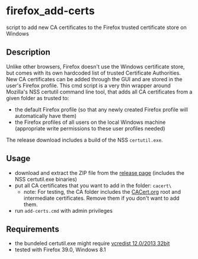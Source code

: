firefox_add-certs
===========

script to add new CA certificates to the Firefox trusted certificate store on Windows


Description
-------------
Unlike other  browsers, Firefox doesn't use the Windows certificate store, but comes with its own hardcoded list of trusted Certificate Authorities. New CA certificates can be added through the GUI and are stored in the user's Firefox profile.
This cmd script is a very thin wrapper around Mozilla's NSS certutil command line tool, that adds all CA certificates from a given folder as trusted to:
- the default Firefox profile (so that any newly created Firefox profile will automatically have them)
- the Firefox profiles of all users on the local Windows machine (appropriate write permissions to these user profiles needed)

The release download includes a build of the NSS `certutil.exe`.

Usage
-------------
- download and extract the ZIP file from the [release page](https://github.com/christian-korneck/firefox_add-certs/releases) (includes the NSS certutil.exe binaries)
- put all CA certificates that you want to add in the folder: `cacert\`
  - note: For testing, the CA folder includes the [CACert.org](http://www.cacert.org/) root and intermediate certificates. Remove them if you don't want to add them.
- run `add-certs.cmd` with admin privileges

Requirements
-------------
- the bundeled certutil.exe might require [vcredist 12.0/2013 32bit](http://www.microsoft.com/en-us/download/details.aspx?id=40784)
- tested with Firefox 39.0, Windows 8.1